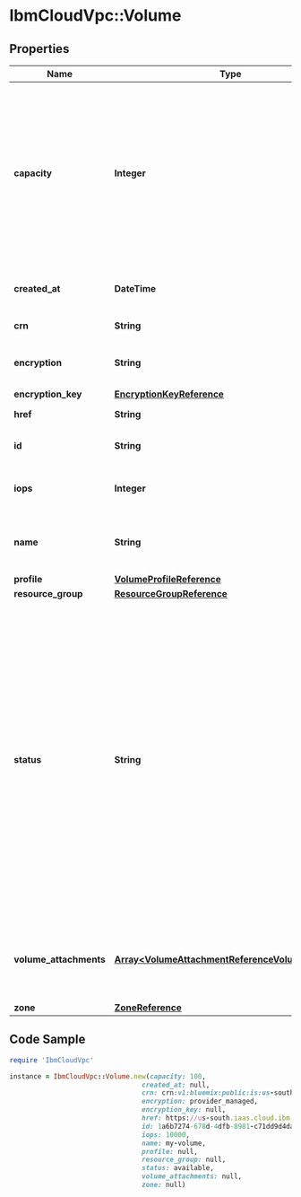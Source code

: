 # IbmCloudVpc::Volume

## Properties

Name | Type | Description | Notes
------------ | ------------- | ------------- | -------------
**capacity** | **Integer** | The capacity of the volume in gigabytes. The specified minimum and maximum capacity values for creating or updating volumes may expand in the future. | 
**created_at** | **DateTime** | The date and time that the volume was created | 
**crn** | **String** | The CRN for this volume | 
**encryption** | **String** | The type of encryption used on the volume | [default to &#39;provider_managed&#39;]
**encryption_key** | [**EncryptionKeyReference**](EncryptionKeyReference.md) |  | [optional] 
**href** | **String** | The URL for this volume | 
**id** | **String** | The unique identifier for this volume | 
**iops** | **Integer** | The bandwidth for the volume | 
**name** | **String** | The unique user-defined name for this volume | 
**profile** | [**VolumeProfileReference**](VolumeProfileReference.md) |  | 
**resource_group** | [**ResourceGroupReference**](ResourceGroupReference.md) |  | 
**status** | **String** | The status of the volume.  The enumerated values for this property will expand in the future. When processing this property, check for and log unknown values. Optionally halt processing and surface the error, or bypass the volume on which the unexpected property value was encountered. | 
**volume_attachments** | [**Array&lt;VolumeAttachmentReferenceVolumeContext&gt;**](VolumeAttachmentReferenceVolumeContext.md) | The collection of volume attachments attaching instances to the volume | 
**zone** | [**ZoneReference**](ZoneReference.md) |  | 

## Code Sample

```ruby
require 'IbmCloudVpc'

instance = IbmCloudVpc::Volume.new(capacity: 100,
                                 created_at: null,
                                 crn: crn:v1:bluemix:public:is:us-south-1:a/123456::volume:1a6b7274-678d-4dfb-8981-c71dd9d4daa5,
                                 encryption: provider_managed,
                                 encryption_key: null,
                                 href: https://us-south.iaas.cloud.ibm.com/v1/volumes/1a6b7274-678d-4dfb-8981-c71dd9d4daa5,
                                 id: 1a6b7274-678d-4dfb-8981-c71dd9d4daa5,
                                 iops: 10000,
                                 name: my-volume,
                                 profile: null,
                                 resource_group: null,
                                 status: available,
                                 volume_attachments: null,
                                 zone: null)
```


